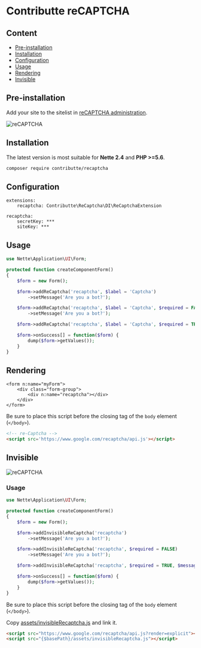 # Contributte reCAPTCHA

## Content

- [Pre-installation](#pre-installation)
- [Installation](#installation)
- [Configuration](#configuration)
- [Usage](#usage)
- [Rendering](#rendering)
- [Invisible](#invisible)

## Pre-installation

Add your site to the sitelist in [reCAPTCHA administration](https://www.google.com/recaptcha/admin#list).

![reCAPTCHA](https://rawgit.com/contributte/reCAPTCHA/master/.docs/recaptcha.png)

## Installation

The latest version is most suitable for **Nette 2.4** and **PHP >=5.6**.

```bash
composer require contributte/recaptcha
```

## Configuration

```neon
extensions:
	recaptcha: Contributte\ReCaptcha\DI\ReCaptchaExtension

recaptcha:
	secretKey: ***
	siteKey: ***
```

## Usage

```php
use Nette\Application\UI\Form;

protected function createComponentForm()
{
	$form = new Form();

	$form->addReCaptcha('recaptcha', $label = 'Captcha')
		->setMessage('Are you a bot?');

	$form->addReCaptcha('recaptcha', $label = 'Captcha', $required = FALSE)
		->setMessage('Are you a bot?');

	$form->addReCaptcha('recaptcha', $label = 'Captcha', $required = TRUE, $message = 'Are you a bot?');

	$form->onSuccess[] = function($form) {
		dump($form->getValues());
	}
}
```

## Rendering

```latte
<form n:name="myForm">
    <div class="form-group">
        <div n:name="recaptcha"></div>
    </div>
</form>
```

Be sure to place this script before the closing tag of the `body` element (`</body>`).

```html
<!-- re-Captcha -->
<script src='https://www.google.com/recaptcha/api.js'></script>
```

## Invisible

![reCAPTCHA](https://rawgit.com/contributte/reCAPTCHA/master/.docs/invisible-recaptcha.png)

### Usage

```php
use Nette\Application\UI\Form;

protected function createComponentForm()
{
	$form = new Form();

	$form->addInvisibleReCaptcha('recaptcha')
		->setMessage('Are you a bot?');

	$form->addInvisibleReCaptcha('recaptcha', $required = FALSE)
		->setMessage('Are you a bot?');

	$form->addInvisibleReCaptcha('recaptcha', $required = TRUE, $message = 'Are you a bot?');

	$form->onSuccess[] = function($form) {
		dump($form->getValues());
	}
}
```

Be sure to place this script before the closing tag of the `body` element (`</body>`).

Copy [assets/invisibleRecaptcha.js](https://github.com/contributte/reCAPTCHA/blob/master/assets/invisibleRecaptcha.js) and link it.

```html
<script src="https://www.google.com/recaptcha/api.js?render=explicit"></script>
<script src="{$basePath}/assets/invisibleRecaptcha.js"></script>
```
